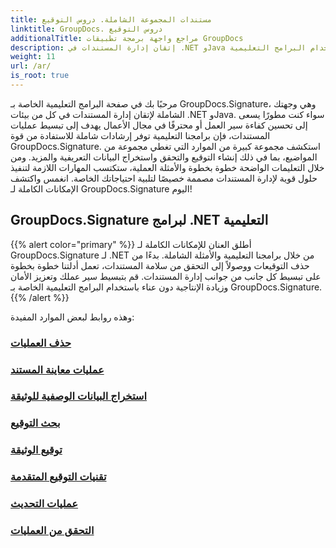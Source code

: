```yaml
---
title: مستندات المجموعة الشاملة. دروس التوقيع
linktitle: GroupDocs. دروس التوقيع
additionalTitle: مراجع واجهة برمجة تطبيقات GroupDocs
description: إتقان إدارة المستندات في .NET وJava باستخدام البرامج التعليمية GroupDocs.Signature. إنشاء البيانات الوصفية والتحقق منها واستخراجها والمزيد. انغمس في سير العمل السلس!
weight: 11
url: /ar/
is_root: true
---
```


مرحبًا بك في صفحة البرامج التعليمية الخاصة بـ GroupDocs.Signature، وهي وجهتك الشاملة لإتقان إدارة المستندات في كل من بيئات .NET وJava. سواء كنت مطورًا يسعى إلى تحسين كفاءة سير العمل أو محترفًا في مجال الأعمال يهدف إلى تبسيط عمليات المستندات، فإن برامجنا التعليمية توفر إرشادات شاملة للاستفادة من قوة GroupDocs.Signature. استكشف مجموعة كبيرة من الموارد التي تغطي مجموعة من المواضيع، بما في ذلك إنشاء التوقيع والتحقق واستخراج البيانات التعريفية والمزيد. ومن خلال التعليمات الواضحة خطوة بخطوة والأمثلة العملية، ستكتسب المهارات اللازمة لتنفيذ حلول قوية لإدارة المستندات مصممة خصيصًا لتلبية احتياجاتك الخاصة. انغمس واكتشف الإمكانات الكاملة لـ GroupDocs.Signature اليوم!
## GroupDocs.Signature لبرامج .NET التعليمية
{{% alert color="primary" %}}
أطلق العنان للإمكانات الكاملة لـ GroupDocs.Signature لـ .NET من خلال برامجنا التعليمية والأمثلة الشاملة. بدءًا من حذف التوقيعات ووصولاً إلى التحقق من سلامة المستندات، تعمل أدلتنا خطوة بخطوة على تبسيط كل جانب من جوانب إدارة المستندات. قم بتبسيط سير عملك وتعزيز الأمان وزيادة الإنتاجية دون عناء باستخدام البرامج التعليمية الخاصة بـ GroupDocs.Signature.
{{% /alert %}}

وهذه روابط لبعض الموارد المفيدة:
 
### [حذف العمليات](./net/delete-operations/)
### [عمليات معاينة المستند](./net/document-preview-operations/)
### [استخراج البيانات الوصفية للوثيقة](./net/document-metadata-extraction/)
### [بحث التوقيع](./net/signature-searching/)
### [توقيع الوثيقة](./net/document-signing/)
### [تقنيات التوقيع المتقدمة](./net/advanced-signature-techniques/)
### [عمليات التحديث](./net/update-operations/)
### [التحقق من العمليات](./net/verify-operations/)



